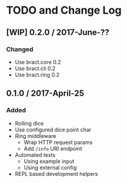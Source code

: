 # TODO and Change Log


## [WIP] 0.2.0 / 2017-June-??
### Changed
- Use bract.core 0.2
- Use bract.cli  0.2
- Use bract.ring 0.2


## 0.1.0 / 2017-April-25
### Added
- Rolling dice
- Use configured dice point char
- Ring middleware
  - Wrap HTTP request params
  - Add `/info` URI endpoint
- Automated tests
  - Using example input
  - Using external config
- REPL based development helpers

